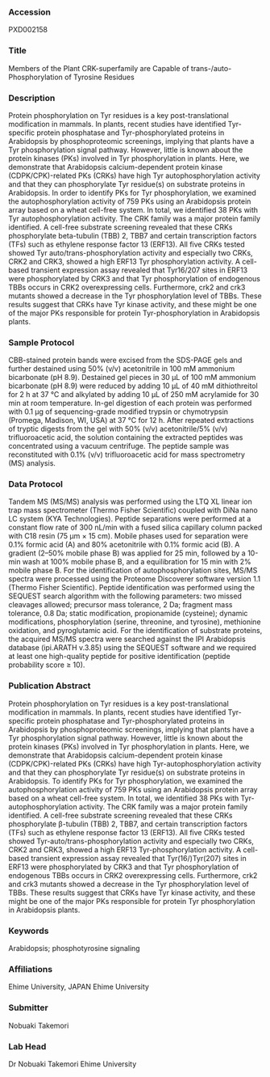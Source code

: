 ### Accession
PXD002158

### Title
Members of the Plant CRK-superfamily are Capable of trans-/auto-Phosphorylation of Tyrosine Residues

### Description
Protein phosphorylation on Tyr residues is a key post-translational modification in mammals. In plants, recent studies have identified Tyr-specific protein phosphatase and Tyr-phosphorylated proteins in Arabidopsis by phosphoproteomic screenings, implying that plants have a Tyr phosphorylation signal pathway. However, little is known about the protein kinases (PKs) involved in Tyr phosphorylation in plants. Here, we demonstrate that Arabidopsis calcium-dependent protein kinase (CDPK/CPK)-related PKs (CRKs) have high Tyr autophosphorylation activity and that they can phosphorylate Tyr residue(s) on substrate proteins in Arabidopsis. In order to identify PKs for Tyr phosphorylation, we examined the autophosphorylation activity of 759 PKs using an Arabidopsis protein array based on a wheat cell-free system. In total, we identified 38 PKs with Tyr autophosphorylation activity. The CRK family was a major protein family identified. A cell-free substrate screening revealed that these CRKs phosphorylate beta-tubulin (TBB) 2, TBB7 and certain transcription factors (TFs) such as ethylene response factor 13 (ERF13). All five CRKs tested showed Tyr auto/trans-phosphorylation activity and especially two CRKs, CRK2 and CRK3, showed a high ERF13 Tyr phosphorylation activity. A cell-based transient expression assay revealed that Tyr16/207 sites in ERF13 were phosphorylated by CRK3 and that Tyr phosphorylation of endogenous TBBs occurs in CRK2 overexpressing cells. Furthermore, crk2 and crk3 mutants showed a decrease in the Tyr phosphorylation level of TBBs. These results suggest that CRKs have Tyr kinase activity, and these might be one of the major PKs responsible for protein Tyr-phosphorylation in Arabidopsis plants.

### Sample Protocol
CBB-stained protein bands were excised from the SDS-PAGE gels and further destained using 50% (v/v) acetonitrile in 100 mM ammonium bicarbonate (pH 8.9). Destained gel pieces in 30 μL of 100 mM ammonium bicarbonate (pH 8.9) were reduced by adding 10 μL of 40 mM dithiothreitol for 2 h at 37 °C and alkylated by adding 10 μL of 250 mM acrylamide for 30 min at room temperature. In-gel digestion of each protein was performed with 0.1 µg of sequencing-grade modified trypsin or chymotrypsin (Promega, Madison, WI, USA) at 37 °C for 12 h. After repeated extractions of tryptic digests from the gel with 50% (v/v) acetonitrile/5% (v/v) trifluoroacetic acid, the solution containing the extracted peptides was concentrated using a vacuum centrifuge. The peptide sample was reconstituted with 0.1% (v/v) trifluoroacetic acid for mass spectrometry (MS) analysis.

### Data Protocol
Tandem MS (MS/MS) analysis was performed using the LTQ XL linear ion trap mass spectrometer (Thermo Fisher Scientific) coupled with DiNa nano LC system (KYA Technologies). Peptide separations were performed at a constant flow rate of 300 nL/min with a fused silica capillary column packed with C18 resin (75 μm × 15 cm). Mobile phases used for separation were 0.1% formic acid (A) and 80% acetonitrile with 0.1% formic acid (B). A gradient (2–50% mobile phase B) was applied for 25 min, followed by a 10-min wash at 100% mobile phase B, and a equilibration for 15 min with 2% mobile phase B. For the identification of autophosphorylation sites, MS/MS spectra were processed using the Proteome Discoverer software version 1.1 (Thermo Fisher Scientific). Peptide identification was performed using the SEQUEST search algorithm with the following parameters: two missed cleavages allowed; precursor mass tolerance, 2 Da; fragment mass tolerance, 0.8 Da; static modification, propionamide (cysteine); dynamic modifications, phosphorylation (serine, threonine, and tyrosine), methionine oxidation, and pyroglutamic acid. For the identification of substrate proteins, the acquired MS/MS spectra were searched against the IPI Arabidopsis database (ipi.ARATH v.3.85) using the SEQUEST software and we required at least one high-quality peptide for positive identification (peptide probability score ≥ 10).

### Publication Abstract
Protein phosphorylation on Tyr residues is a key post-translational modification in mammals. In plants, recent studies have identified Tyr-specific protein phosphatase and Tyr-phosphorylated proteins in Arabidopsis by phosphoproteomic screenings, implying that plants have a Tyr phosphorylation signal pathway. However, little is known about the protein kinases (PKs) involved in Tyr phosphorylation in plants. Here, we demonstrate that Arabidopsis calcium-dependent protein kinase (CDPK/CPK)-related PKs (CRKs) have high Tyr-autophosphorylation activity and that they can phosphorylate Tyr residue(s) on substrate proteins in Arabidopsis. To identify PKs for Tyr phosphorylation, we examined the autophosphorylation activity of 759 PKs using an Arabidopsis protein array based on a wheat cell-free system. In total, we identified 38 PKs with Tyr-autophosphorylation activity. The CRK family was a major protein family identified. A cell-free substrate screening revealed that these CRKs phosphorylate &#x3b2;-tubulin (TBB) 2, TBB7, and certain transcription factors (TFs) such as ethylene response factor 13 (ERF13). All five CRKs tested showed Tyr-auto/trans-phosphorylation activity and especially two CRKs, CRK2 and CRK3, showed a high ERF13 Tyr-phosphorylation activity. A cell-based transient expression assay revealed that Tyr(16/)Tyr(207) sites in ERF13 were phosphorylated by CRK3 and that Tyr phosphorylation of endogenous TBBs occurs in CRK2 overexpressing cells. Furthermore, crk2 and crk3 mutants showed a decrease in the Tyr phosphorylation level of TBBs. These results suggest that CRKs have Tyr kinase activity, and these might be one of the major PKs responsible for protein Tyr phosphorylation in Arabidopsis plants.

### Keywords
Arabidopsis; phosphotyrosine signaling

### Affiliations
Ehime University, JAPAN
Ehime University

### Submitter
Nobuaki  Takemori

### Lab Head
Dr Nobuaki Takemori
Ehime University


